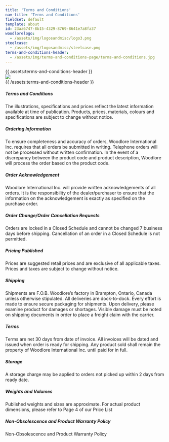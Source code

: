 ```yaml
---
title: 'Terms and Conditions'
nav-title: 'Terms and Conditions'
fieldset: default
template: about
id: 23aa6747-8b15-4329-8769-8641e7a8fa37
woodlorelogo:
  - /assets/img/logosandmisc/logo3.png
steelcase:
  - /assets/img/logosandmisc/steelcase.png
terms-and-conditions-header:
  - /assets/img/terms-and-conditions-page/terms-and-conditions.jpg
---
```

<div class="block">
    <div class="row">
        {{ assets:terms-and-conditions-header }}
            <div class="col">
                <img src="{{ glide:url q="75" fm="jpg" }}" class="large-image" />
            </div>
        {{ /assets:terms-and-conditions-header }}
    </div>
</div>
<div class="block">
    <h5 class="orange bold">Terms and Conditions</h5>
    <p>The illustrations, specifications and prices reflect the latest information available at time of publication. Products, prices, materials, colours and specifications are subject to change without notice.</p>
</div>

<div class="block">
    <h5 class="orange bold">Ordering Information</h5>
    <p>To ensure completeness and accuracy of orders, Woodlore International Inc. requires that all orders be submitted in writing. Telephone orders will not be processed without written confirmation. In the event of a discrepancy between the product code and product description, Woodlore will process the order based on the product code.</p>
</div>

<div class="block">
    <h5 class="orange bold">Order Acknowledgement</h5>
    <p>Woodlore International Inc. will provide written acknowledgements of all orders. It is the responsibility of the dealer/purchaser to ensure that the information on the acknowledgement is exactly as specified on the purchase order.</p>
</div>

<div class="block">
    <h5 class="orange bold">Order Change/Order Cancellation Requests</h5>
    <p>Orders are locked in a Closed Schedule and cannot be changed 7 business days before shipping. Cancellation of an order in a Closed Schedule is not permitted.</p>
</div>



<div class="block">
    <h5 class="orange bold">Pricing Published</h5>
    <p>Prices are suggested retail prices and are exclusive of all applicable taxes. Prices and taxes are subject to change without notice.</p>
</div>

<div class="block">
    <h5 class="orange bold">Shipping</h5>
    <p>Shipments are F.O.B. Woodlore’s factory in Brampton, Ontario, Canada unless otherwise stipulated. All deliveries are dock-to-dock. Every effort is made to ensure secure packaging for shipments. Upon delivery, please examine product for damages or shortages. Visible damage must be noted on shipping documents in order to place a freight claim with the carrier.</p>
</div>


<div class="block">
    <h5 class="orange bold">Terms</h5>
    <p>Terms are net 30 days from date of invoice. All invoices will be dated and issued when order is ready for shipping. Any product sold shall remain the property of Woodlore International Inc. until paid for in full.</p>
</div>

<div class="block">
    <h5 class="orange bold">Storage</h5>
    <p>A storage charge may be applied to orders not picked up within 2 days from ready date.</p>
</div>

<div class="block">
    <h5 class="orange bold">Weights and Volumes</h5>
    <p>Published weights and sizes are approximate. For actual product dimensions, please refer to Page 4 of our Price List</p>
</div>

<div class="block">
    <h5 class="orange bold">Non-Obsolescence and Product Warranty Policy</h5>
    <p>Non-Obsolescence and Product Warranty Policy</p>
</div>
